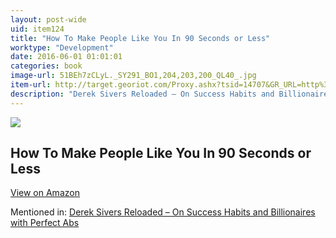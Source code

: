 ```yaml
---
layout: post-wide
uid: item124
title: "How To Make People Like You In 90 Seconds or Less"
worktype: "Development"
date: 2016-06-01 01:01:01
categories: book
image-url: 51BEh7zCLyL._SY291_BO1,204,203,200_QL40_.jpg
item-url: http://target.georiot.com/Proxy.ashx?tsid=14707&GR_URL=http%3A%2F%2Fwww.amazon.com%2FMake-People-Like-Seconds-Less%2Fdp%2F0761149465%2F
description: "Derek Sivers Reloaded – On Success Habits and Billionaires with Perfect Abs"
---
```

<a href="http://target.georiot.com/Proxy.ashx?tsid=14707&GR_URL=http%3A%2F%2Fwww.amazon.com%2FMake-People-Like-Seconds-Less%2Fdp%2F0761149465%2F" target="blank"><img src="../../../../img/thumbs/51BEh7zCLyL._SY291_BO1,204,203,200_QL40_.jpg" class="prod-img"></a>
<h2>How To Make People Like You In 90 Seconds or Less</h2>
<p><a class="btn btn-primary" href="http://target.georiot.com/Proxy.ashx?tsid=14707&GR_URL=http%3A%2F%2Fwww.amazon.com%2FMake-People-Like-Seconds-Less%2Fdp%2F0761149465%2F" target="blank">View on Amazon</a><p>
<p>Mentioned in: <a href="http://fourhourworkweek.com/2015/12/28/derek-sivers-reloaded-on-success-habits-and-billionaires-with-perfect-abs/" target="blank">Derek Sivers Reloaded – On Success Habits and Billionaires with Perfect Abs</a></p>
